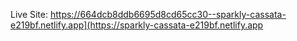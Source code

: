 Live Site:    https://664dcb8ddb6695d8cd65cc30--sparkly-cassata-e219bf.netlify.app](https://sparkly-cassata-e219bf.netlify.app
